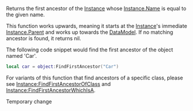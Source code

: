 Returns the first ancestor of the [Instance](https://developer.roblox.com/en-us/api-reference/class/Instance) whose [Instance.Name](https://developer.roblox.com/en-us/api-reference/property/Instance/Name) is equal to the given name.

This function works upwards, meaning it starts at the [Instance](https://developer.roblox.com/en-us/api-reference/class/Instance)'s immediate [Instance.Parent](https://developer.roblox.com/en-us/api-reference/property/Instance/Parent) and works up towards the [DataModel](https://developer.roblox.com/en-us/api-reference/class/DataModel). If no matching ancestor is found, it returns nil.

The following code snippet would find the first ancestor of the object named 'Car'.

```lua
local car = object:FindFirstAncestor("Car")
``` 

For variants of this function that find ancestors of a specific class, please see [Instance:FindFirstAncestorOfClass](https://developer.roblox.com/en-us/api-reference/function/Instance/FindFirstAncestorOfClass) and [Instance:FindFirstAncestorWhichIsA](https://developer.roblox.com/en-us/api-reference/function/Instance/FindFirstAncestorWhichIsA).

Temporary change